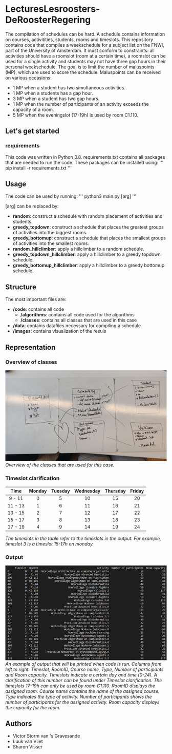 # LecturesLesroosters-DeRoosterRegering
The compilation of schedules can be hard. A schedule contains information on courses, activitities, students, rooms and timeslots. This repository contains code that compiles a weekschedule for a subject list on the FNWI, part of the University of Amsterdam. It must conform to constraints: all activities should have a roomslot (room at a certain time), a roomslot can be used for a single activity and students may not have three gap hours in their personal weekschedule. The goal is to limit the number of maluspoints (MP), which are used to score the schedule. Maluspoints can be received on various occasions:
- 1 MP when a student has two simultaneous activities.
- 1 MP when a students has a gap hour.
- 3 MP when a student has two gap hours.
- 1 MP when the number of participants of an activity exceeds the capacity of a room.
- 5 MP when the eveningslot (17-19h) is used by room C1.110.

## Let's get started
### requirements
This code was written in Python 3.8. requirements.txt contains all packages that are needed to run the code. These packages can be installed using:
'''
pip install -r requirements.txt
'''

## Usage
The code can be used by running:
'''
python3 main.py [arg]
'''

[arg] can be replaced by:
- **random**: construct a schedule with random placement of activities and students
- **greedy_topdown**: construct a schedule that places the greatest groups of activities into the biggest rooms.
- **greedy_bottomup**: construct a schedule that places the smallest groups of activities into the smallest rooms.
 - **random_hillclimber**: apply a hillclimber to a random schedule.
 - **greedy_topdown_hillclimber**: apply a hillclimber to a greedy topdown schedule.
 - **greedy_bottomup_hillclimber**: apply a hillclimber to a greedy bottomup schedule.

## Structure
The most important files are:
- **/code**: contains all code
    - **/algorithms**: contains all code used for the algorithms
    - **/classes**: contains all classes that are used in this case
- **/data**: contains datafiles necessary for compiling a schedule
- **/images**: contains visualization of the resuls

## Representation
### Overview of classes
![](images/UML.jpeg)
*Overview of the classes that are used for this case.*

### Timeslot clarification
| Time | Monday | Tuesday | Wednesday | Thursday | Friday |
| :---: | :---: | :---: | :---: | :---: | :---: |
| 9 - 11 | 0 | 5 | 10 | 15 | 20 |
| 11 - 13 | 1 | 6 | 11 | 16 | 21 |
| 13 - 15 | 2 | 7 | 12 | 17 | 22 |
| 15 - 17 | 3 | 8 | 13 | 18 | 23 |
| 17 - 19 | 4 | 9 | 14 | 19 | 24 |
*The timeslots in the table refer to the timeslots in the output. For example, timeslot 3 is a timeslot 15-17h on monday.*

### Output
![](images/Output.jpg)
*An example of output that will be printed when code is run. Columns from left to right: Timeslot, RoomID, Course name, Type, Number of participants and Room capacity. Timeslots indicate a certain day and time (0-24). A clarification of this number can be found under Timeslot clarification. The timeslots 17-19h can only be used by room C1.110. RoomID displays the assigned room. Course name contains the name of the assigned course. Type indicates the type of activity. Number of participants shows the number of participants for the assigned activity. Room capacity displays the capacity for the room.*

## Authors
- Victor Storm van 's Gravesande
- Luuk van Vliet
- Sharon Visser